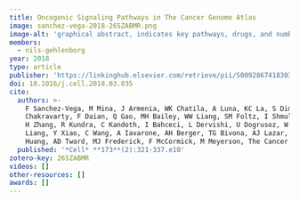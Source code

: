 ```yaml
---
title: Oncogenic Signaling Pathways in The Cancer Genome Atlas
image: sanchez-vega-2018-265ZABMR.png
image-alt: 'graphical abstract, indicates key pathways, drugs, and number of tumor samples with source organs'
members:
  - nils-gehlenborg
year: 2018
type: article
publisher: 'https://linkinghub.elsevier.com/retrieve/pii/S0092867418303593'
doi: 10.1016/j.cell.2018.03.035
cite:
  authors: >-
    F Sanchez-Vega, M Mina, J Armenia, WK Chatila, A Luna, KC La, S Dimitriadoy, DL Liu, HS Kantheti, S Saghafinia, D
    Chakravarty, F Daian, Q Gao, MH Bailey, WW Liang, SM Foltz, I Shmulevich, L Ding, Z Heins, A Ochoa, B Gross, J Gao,
    H Zhang, R Kundra, C Kandoth, I Bahceci, L Dervishi, U Dogrusoz, W Zhou, H Shen, PW Laird, GP Way, CS Greene, H
    Liang, Y Xiao, C Wang, A Iavarone, AH Berger, TG Bivona, AJ Lazar, GD Hammer, T Giordano, LN Kwong, G McArthur, C
    Huang, AD Tward, MJ Frederick, F McCormick, M Meyerson, The Cancer Genome Atlas Research Network (incl. N Gehlenborg), EM Van Allen, AD Cherniack, G Ciriello, C Sander, N Schultz,
  published: '*Cell* **173**(2):321-337.e10'
zotero-key: 265ZABMR
videos: []
other-resources: []
awards: []
---
```


